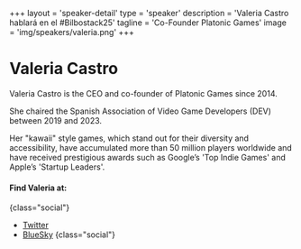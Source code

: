 +++
layout = 'speaker-detail'
type = 'speaker'
description = 'Valeria Castro hablará en el #Bilbostack25'
tagline = 'Co-Founder Platonic Games'
image = 'img/speakers/valeria.png'
+++

# Valeria Castro
Valeria Castro is the CEO and co-founder of Platonic Games since 2014.  

She chaired the Spanish Association of Video Game Developers (DEV) between 2019 and 2023.  

Her "kawaii" style games, which stand out for their diversity and accessibility, have accumulated more than 50 million players worldwide and have received prestigious awards such as Google’s 'Top Indie Games' and Apple’s 'Startup Leaders'.

#### Find Valeria at:

{class="social"}

- [Twitter](https://x.com/Noval33t)
- [BlueSky](https://bsky.app/profile/Noval33t.bsky.social)
  {class="social"}